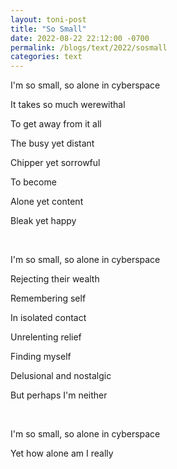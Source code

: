 ```yaml
---
layout: toni-post
title: "So Small"
date: 2022-08-22 22:12:00 -0700
permalink: /blogs/text/2022/sosmall
categories: text
---
```


I'm so small, so alone in cyberspace

It takes so much werewithal

To get away from it all

The busy yet distant

Chipper yet sorrowful

To become

Alone yet content

Bleak yet happy

<br>

I'm so small, so alone in cyberspace

Rejecting their wealth

Remembering self

In isolated contact

Unrelenting relief

Finding myself

Delusional and nostalgic

But perhaps I'm neither

<br>

I'm so small, so alone in cyberspace

Yet how alone am I really